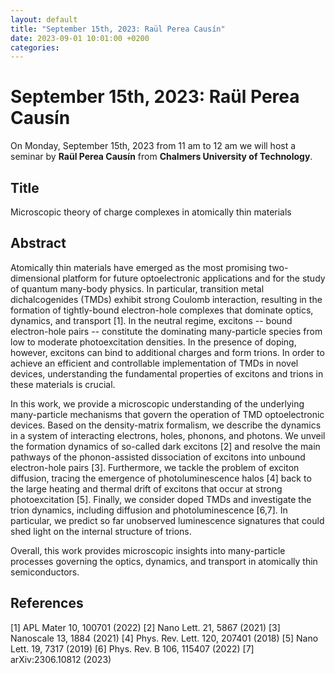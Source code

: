 ```yaml
---
layout: default
title: "September 15th, 2023: Raül Perea Causín"
date: 2023-09-01 10:01:00 +0200
categories:
---
```


# September 15th, 2023: Raül Perea Causín

On Monday, September 15th, 2023 from 11 am to 12 am we will host a seminar by **Raül Perea Causín** from **Chalmers University of Technology**. 

## Title

Microscopic theory of charge complexes in atomically thin materials

## Abstract 


Atomically thin materials have emerged as the most promising two-dimensional platform for future optoelectronic applications and for the study of quantum many-body physics. In particular, transition metal dichalcogenides (TMDs) exhibit strong Coulomb interaction, resulting in the formation of tightly-bound electron-hole complexes that dominate optics, dynamics, and transport [1]. In the neutral regime, excitons -- bound electron-hole pairs -- constitute the dominating many-particle species from low to moderate photoexcitation densities. In the presence of doping, however, excitons can bind to additional charges and form trions. In order to achieve an efficient and controllable implementation of TMDs in novel devices, understanding the fundamental properties of excitons and trions in these materials is crucial.

In this work, we provide a microscopic understanding of the underlying many-particle mechanisms that govern the operation of TMD optoelectronic devices. Based on the density-matrix formalism, we describe the dynamics in a system of interacting electrons, holes, phonons, and photons. We unveil the formation dynamics of so-called dark excitons [2] and resolve the main pathways of the phonon-assisted dissociation of excitons into unbound electron-hole pairs [3]. Furthermore, we tackle the problem of exciton diffusion, tracing the emergence of photoluminescence halos [4] back to the large heating and thermal drift of excitons that occur at strong photoexcitation [5]. Finally, we consider doped TMDs and investigate the trion dynamics, including diffusion and photoluminescence  [6,7]. In particular, we predict so far unobserved luminescence signatures that could shed light on the internal structure of trions.

Overall, this work provides microscopic insights into many-particle processes governing the optics, dynamics, and transport in atomically thin semiconductors.
 
 
 

## References

[1] APL Mater 10, 100701 (2022)
[2] Nano Lett. 21, 5867 (2021)
[3] Nanoscale 13, 1884 (2021)
[4] Phys. Rev. Lett. 120, 207401 (2018)
[5] Nano Lett. 19, 7317 (2019)
[6] Phys. Rev. B 106, 115407 (2022)
[7] arXiv:2306.10812 (2023)







